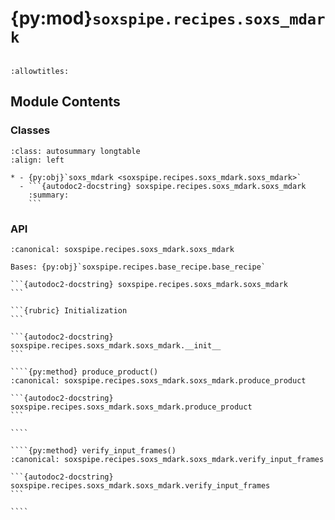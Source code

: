 # {py:mod}`soxspipe.recipes.soxs_mdark`

```{py:module} soxspipe.recipes.soxs_mdark
```

```{autodoc2-docstring} soxspipe.recipes.soxs_mdark
:allowtitles:
```

## Module Contents

### Classes

````{list-table}
:class: autosummary longtable
:align: left

* - {py:obj}`soxs_mdark <soxspipe.recipes.soxs_mdark.soxs_mdark>`
  - ```{autodoc2-docstring} soxspipe.recipes.soxs_mdark.soxs_mdark
    :summary:
    ```
````

### API

`````{py:class} soxs_mdark(log, settings=False, inputFrames=[], verbose=False, overwrite=False)
:canonical: soxspipe.recipes.soxs_mdark.soxs_mdark

Bases: {py:obj}`soxspipe.recipes.base_recipe.base_recipe`

```{autodoc2-docstring} soxspipe.recipes.soxs_mdark.soxs_mdark
```

```{rubric} Initialization
```

```{autodoc2-docstring} soxspipe.recipes.soxs_mdark.soxs_mdark.__init__
```

````{py:method} produce_product()
:canonical: soxspipe.recipes.soxs_mdark.soxs_mdark.produce_product

```{autodoc2-docstring} soxspipe.recipes.soxs_mdark.soxs_mdark.produce_product
```

````

````{py:method} verify_input_frames()
:canonical: soxspipe.recipes.soxs_mdark.soxs_mdark.verify_input_frames

```{autodoc2-docstring} soxspipe.recipes.soxs_mdark.soxs_mdark.verify_input_frames
```

````

`````
